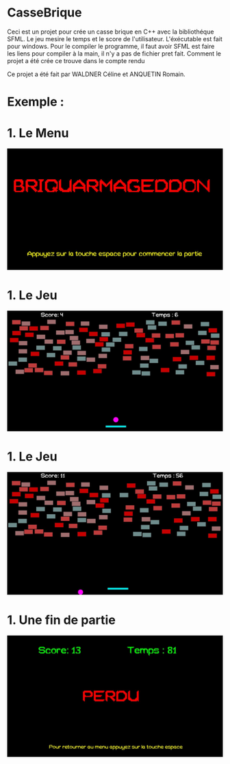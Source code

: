 # CasseBrique
Ceci est un projet pour crée un casse brique en C++ avec la bibliothéque SFML.
Le jeu mesire le temps et le score de l'utilisateur.
L'éxécutable est fait pour windows.
Pour le compiler le programme, il faut avoir SFML est faire les liens pour compiler à la main, il n'y a pas de fichier pret fait.
Comment le projet a été crée ce trouve dans le compte rendu

Ce projet a été fait par WALDNER Céline et ANQUETIN Romain.

# Exemple : 

# 1. Le Menu
![ScreenShot](/Screenshot/Capture.JPG?raw=true "Le Menu")

# 1. Le Jeu
![ScreenShot](/Screenshot/Capture1.JPG?raw=true "Le Menu")

# 1. Le Jeu
![ScreenShot](/Screenshot/Capture2.JPG?raw=true "Le Menu")

# 1. Une fin de partie
![ScreenShot](/Screenshot/Capture3.JPG?raw=true "Le Menu")

